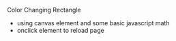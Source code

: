 Color Changing Rectangle

- using canvas element and some basic javascript math
- onclick element to reload page
